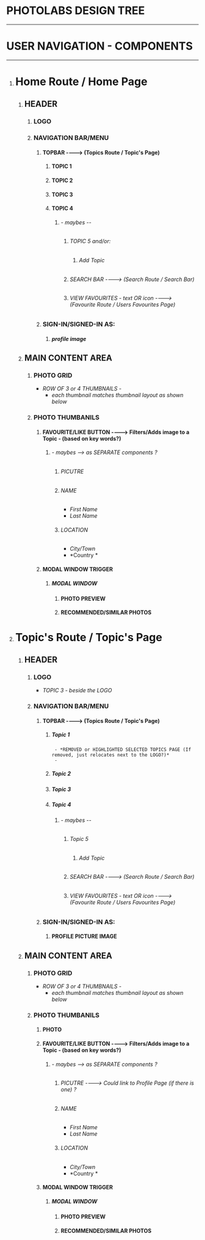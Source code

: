 

# PHOTOLABS DESIGN TREE

--------

# USER NAVIGATION - COMPONENTS

--------

1. # Home Route / Home Page

   1. ## HEADER

      1. ### LOGO
      2. ### NAVIGATION BAR/MENU   
         1. #### TOPBAR ----> (Topics Route / Topic's Page)
            1. #### TOPIC 1
            2. #### TOPIC 2
            3. #### TOPIC 3
            4. #### TOPIC 4
               1. ###### - maybes --
                  1. ###### TOPIC 5 and/or:
                     1. ###### Add Topic
                  2. ###### SEARCH BAR ----> (Search Route / Search Bar)
                  3. ###### VIEW FAVOURITES - text OR icon ----> (Favourite Route / Users Favourites Page)
         2. ### SIGN-IN/SIGNED-IN AS:
            1. ##### profile image


   2. ## MAIN CONTENT AREA

      1. ### PHOTO GRID
            - *ROW OF 3 or 4 THUMBNAILS* -
              - *each thumbnail matches thumbnail layout as shown below*
      2. ### PHOTO THUMBANILS
         1. #### FAVOURITE/LIKE BUTTON ----> Filters/Adds image to a Topic - (based on key words?)
               1. ###### - maybes --> as SEPARATE components ?
                  1. ###### *PICUTRE*
                  2. ###### *NAME*
                     - *First Name*
                     - *Last Name*
                  3. ###### *LOCATION*
                     - *City/Town*
                     - *Country *
         2. #### MODAL WINDOW TRIGGER
            1. ##### MODAL WINDOW
               1. #### PHOTO PREVIEW
               2. #### RECOMMENDED/SIMILAR PHOTOS



2. # Topic's Route  /  Topic's Page
   
   1. ## HEADER

      1. ### LOGO 
            - *TOPIC 3 - beside the LOGO* 
      2. ### NAVIGATION BAR/MENU   
         1. #### TOPBAR ----> (Topics Route / Topic's Page)
            1. ##### Topic 1 
                    - *REMOVED or HIGHLIGHTED SELECTED TOPICS PAGE (If removed, just relocates next to the LOGO?)*
                    - 
            2. ##### Topic 2
            3. ##### Topic 3
            4. ##### Topic 4
               1. ###### - maybes --
                  1. ###### Topic 5 
                     1. ###### Add Topic
                  2. ###### SEARCH BAR ----> (Search Route / Search Bar)
                  3. ###### VIEW FAVOURITES - text OR icon ----> (Favourite Route / Users Favourites Page)
         2. ### SIGN-IN/SIGNED-IN AS:
            1. #### PROFILE PICTURE IMAGE


   2. ## MAIN CONTENT AREA

      1. ### PHOTO GRID
            - *ROW OF 3 or 4 THUMBNAILS* -
              - *each thumbnail matches thumbnail layout as shown below*
      2. ### PHOTO THUMBANILS
         1. #### PHOTO
         2. #### FAVOURITE/LIKE BUTTON ----> Filters/Adds image to a Topic - (based on key words?)
               1. ###### - maybes --> as SEPARATE components ?
                  1. ###### *PICUTRE* ----> *Could link to Profile Page (if there is one) ?*
                  2. ###### *NAME*
                     - *First Name*
                     - *Last Name*
                  3. ###### *LOCATION*
                     - *City/Town*
                     - *Country *
         3. #### MODAL WINDOW TRIGGER
            1. ##### MODAL WINDOW
               1. #### PHOTO PREVIEW
               2. #### RECOMMENDED/SIMILAR PHOTOS